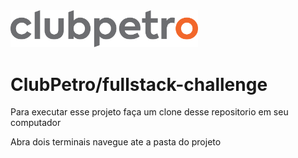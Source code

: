 <img src="logo-clubpetro.png" alt="Clubpetro" width="300">

# ClubPetro/fullstack-challenge


Para executar esse projeto faça um clone desse repositorio em seu computador

Abra dois terminais navegue ate a pasta do projeto 
